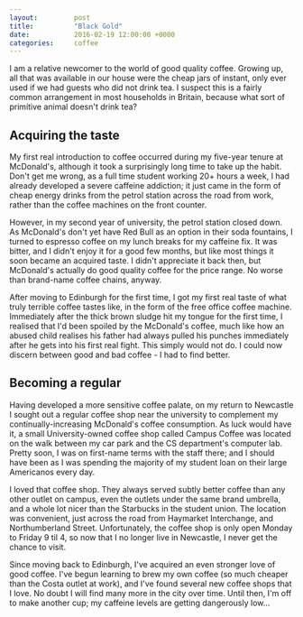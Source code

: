 ```yaml
---
layout:         post
title:          "Black Gold"
date:           2016-02-19 12:00:00 +0000
categories:     coffee
---
```


I am a relative newcomer to the world of good quality coffee. Growing up, all that was available in our house were the cheap jars of instant, only ever used if we had guests who did not drink tea. I suspect this is a fairly common arrangement in most households in Britain, because what sort of primitive animal doesn't drink tea?

<!-- Read More -->

## Acquiring the taste

My first real introduction to coffee occurred during my five-year tenure at McDonald's, although it took a surprisingly long time to take up the habit. Don't get me wrong, as a full time student working 20+ hours a week, I had already developed a severe caffeine addiction; it just came in the form of cheap energy drinks from the petrol station across the road from work, rather than the coffee machines on the front counter.

However, in my second year of university, the petrol station closed down. As McDonald's don't yet have Red Bull as an option in their soda fountains, I turned to espresso coffee on my lunch breaks for my caffeine fix. It was bitter, and I didn't enjoy it for a good few months, but like most things it soon became an acquired taste. I didn't appreciate it back then, but McDonald's actually do good quality coffee for the price range. No worse than brand-name coffee chains, anyway.

After moving to Edinburgh for the first time, I got my first real taste of what truly terrible coffee tastes like, in the form of the free office coffee machine. Immediately after the thick brown sludge hit my tongue for the first time, I realised that I'd been spoiled by the McDonald's coffee, much like how an abused child realises his father had always pulled his punches immediately after he gets into his first real fight. This simply would not do. I could now discern between good and bad coffee - I had to find better.

## Becoming a regular

Having developed a more sensitive coffee palate, on my return to Newcastle I sought out a regular coffee shop near the university to complement my continually-increasing McDonald's coffee consumption. As luck would have it, a small University-owned coffee shop called Campus Coffee was located on the walk between my car park and the CS department's computer lab. Pretty soon, I was on first-name terms with the staff there; and I should have been as I was spending the majority of my student loan on their large Americanos every day.

I loved that coffee shop. They always served subtly better coffee than any other outlet on campus, even the outlets under the same brand umbrella, and a whole lot nicer than the Starbucks in the student union. The location was convenient, just across the road from Haymarket Interchange, and Northumberland Street. Unfortunately, the coffee shop is only open Monday to Friday 9 til 4, so now that I no longer live in Newcastle, I never get the chance to visit.

Since moving back to Edinburgh, I've acquired an even stronger love of good coffee. I've begun learning to brew my own coffee (so much cheaper than the Costa outlet at work), and I've found several new coffee shops that I love. No doubt I will find many more in the city over time. Until then, I'm off to make another cup; my caffeine levels are getting dangerously low...